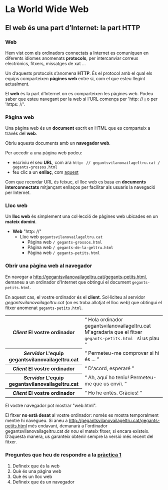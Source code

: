 # La World Wide Web

## El web és una part d’Internet: la part HTTP

### Web

Hem vist com els ordinadors connectats a Internet es comuniquen en diferents idiomes anomenats **protocols**, per intercanviar correus electrònics, fitxers, missatges de xat ...

Un d’aquests protocols s’anomena **HTTP**. És el protocol amb el qual els equips comparteixen **pàgines web** entre si, com el que esteu llegint actualment.

El **web** és la part d’Internet on es comparteixen les pàgines web. Podeu saber que esteu navegant per la web si l'URL comença per 'http: // ¡ o per 'https: //'.

### Pàgina web

Una pàgina web és un **document** escrit en HTML que es comparteix a través del **web**.

Obriu aquests documents amb un **navegador web**.

Per accedir a una pàgina web podeu:

* escriviu el seu **URL**, com ara `http: // gegantsvilanovailageltru.cat / gegants-grossos.html`
* feu clic a un **enllaç**, com [aquest](http://gegantsvilanovailageltru.cat/gegants-grossos.html)

Com que recordar URL és feixuc, el lloc web es basa en **documents interconnectats** mitjançant enllaços per facilitar als usuaris la navegació per Internet.

### Lloc web

Un **lloc web** és simplement una col·lecció de pàgines web ubicades en un **mateix domini**.

* **Web** "http: //"
  * Lloc web `gegantsvilanovailageltru.cat`
    * Pàgina web `/ gegants-grossos.html`
    * Pàgina web `/ gegants-de-la-geltru.html`
    * Pàgina web `/ gegants-petits.html`

### Obrir una pàgina web al navegador

En navegar a <http://gegantsvilanovailageltru.cat/gegants-petits.html>, demaneu a un ordinador d'Internet que obtingui el document `gegants-petits.html`.

En aquest cas, el vostre ordinador és el **client**. Sol·liciteu al servidor _gegantsvilanovailageltru.cat_ (on es troba allotjat el lloc web) que obtingui el fitxer anomenat `gegants-petits.html`.

<div class = "table">
  <table>
    <tr>
      <th>
        <em> Client </em>
        <strong> El vostre ordinador </strong>
      </th>
      <td>
        <q> Hola ordinador gegantsvilanovailageltru.cat M'agradaria que el fitxer <code> gegants-petits.html </code> si us plau </q>
      </td>
    </tr>
    <tr>
      <th>
        <em> Servidor </em>
        <strong> L'equip gegantsvilanovailageltru.cat  </strong>
      </th>
      <td>
        <q> Permeteu-me comprovar si hi és ... </q>
      </td>
    </tr>
    <tr>
      <th>
        <em> Client </em>
        <strong> El vostre ordinador </strong>
      </th>
      <td>
        <q> D'acord, esperaré </q>
      </td>
    </tr>
    <tr>
      <th>
        <em> Servidor </em>
        <strong> L'equip gegantsvilanovailageltru.cat  </strong>
      </th>
      <td>
        <q> Ah, aquí ho teniu! Permeteu-me que us enviï. </q>
      </td>
    </tr>
    <tr>
      <th>
        <em> Client </em>
        <strong> El vostre ordinador </strong>
      </th>
      <td>
        <q> Ho he entès. Gràcies! </q>
      </td>
    </tr>
  </table>
</div>

El vostre navegador pot mostrar "web.html".

El fitxer **no està desat** al vostre ordinador: només es mostra temporalment mentre hi navegueu. Si aneu a <http://gegantsvilanovailageltru.cat/gegants-petits.html> més endavant, demanarà a l'ordinador gegantsvilanovailageltru.cat _de nou_ el mateix fitxer, si encara existeix. D’aquesta manera, us garanteix obtenir sempre la versió més recent del fitxer.

### Preguntes que heu de respondre a la [pràctica 1](https://moodle.insjoaquimmir.cat/mod/assign/view.php?id=42051)

1. Defineix que és la web
2. Què és una pàgina web
3. Què és un lloc web
4. Defineix que és un navegador
